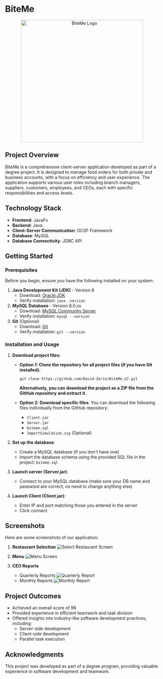 # BiteMe

<p align="center">
  <img src="https://github.com/user-attachments/assets/3853b632-c2da-4e3f-a768-fbcad23f0120" alt="BiteMe Logo" width="400"/>
</p>

## Project Overview
BiteMe is a comprehensive client-server application developed as part of a degree project. It is designed to manage food orders for both private and business accounts, with a focus on efficiency and user experience. The application supports various user roles including branch managers, suppliers, customers, employees, and CEOs, each with specific responsibilities and access levels.

## Technology Stack
- **Frontend**: JavaFx
- **Backend**: Java
- **Client-Server Communication**: OCSF Framework
- **Database**: MySQL
- **Database Connectivity**: JDBC API

## Getting Started
### Prerequisites
Before you begin, ensure you have the following installed on your system:
1. **Java Development Kit (JDK)** - Version 8
   - Download: [Oracle JDK](https://www.oracle.com/java/technologies/javase/javase8-archive-downloads.html)
   - Verify installation: `java -version`
2. **MySQL Database** - Version 8.0.xx
   - Download: [MySQL Community Server](https://dev.mysql.com/downloads/mysql/)
   - Verify installation: `mysql --version`
3. **Git** (Optional)
   - Download: [Git](https://git-scm.com/downloads)
   - Verify installation: `git --version`

### Installation and Usage
1. **Download project files:**
   - **Option 1: Clone the repository for all project files (if you have Git installed)**:
     ```
     git clone https://github.com/David-Zorin/BiteMe_G7.git
     ```
     **Alternatively, you can download the project as a ZIP file from the GitHub repository and extract it.**
   
   - **Option 2: Download specific files**:
     You can download the following files individually from the GitHub repository:
     - `Client.jar`
     - `Server.jar`
     - `biteme.sql`
     - `ImportSimulation.zip` (Optional)

2. **Set up the database**:
   - Create a MySQL database (if you don't have one)
   - Import the database schema using the provided SQL file in the project: `biteme.sql`

3. **Launch server (Server.jar)**:
   - Connect to your MySQL database (make sure your DB name and password are correct, no need to change anything else)

4. **Launch Client (Client.jar)**:
   - Enter IP and port matching those you entered in the server
   - Click connect

## Screenshots
Here are some screenshots of our application:

1. **Restaurant Selection**
   ![Select Restaurant Screen](https://github.com/user-attachments/assets/bf7c923b-b06e-463d-afc3-0b0da7f3ee4a)

2. **Menu**
   ![Menu Screen](https://github.com/user-attachments/assets/3c8ae75b-c9c1-45e7-983a-4ca943ceb148)

3. **CEO Reports**
   - Quarterly Reports
     ![Quarterly Report](https://github.com/user-attachments/assets/7fbc0329-33cb-4b92-a869-fc36268b58ae)
   - Monthly Reports
     ![Monthly Report](https://github.com/user-attachments/assets/bfd0bcf4-9e94-442d-882a-3650b5f9dd6d)

## Project Outcomes
- Achieved an overall score of 96
- Provided experience in efficient teamwork and task division
- Offered insights into industry-like software development practices, including:
  - Server-side development
  - Client-side development
  - Parallel task execution

## Acknowledgments
This project was developed as part of a degree program, providing valuable experience in software development and teamwork.
